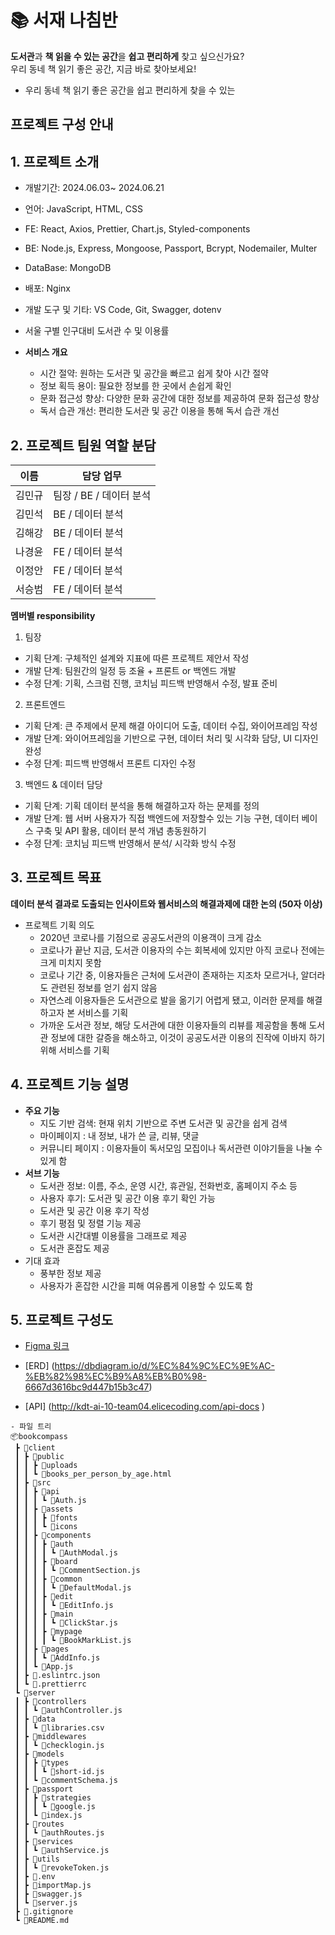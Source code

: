 # :books: 서재 나침반

**도서관**과 **책 읽을 수 있는 공간**을 **쉽고 편리하게** 찾고 싶으신가요?
<br/>
우리 동네 책 읽기 좋은 공간, 지금 바로 찾아보세요!

-   우리 동네 책 읽기 좋은 공간을 쉽고 편리하게 찾을 수 있는

## 프로젝트 구성 안내

## 1. 프로젝트 소개

-   개발기간: 2024.06.03~ 2024.06.21
-   언어: JavaScript, HTML, CSS
-   FE: React, Axios, Prettier, Chart.js, Styled-components
-   BE: Node.js, Express, Mongoose, Passport, Bcrypt, Nodemailer, Multer
-   DataBase: MongoDB
-   배포: Nginx
-   개발 도구 및 기타: VS Code, Git, Swagger, dotenv

-   서울 구별 인구대비 도서관 수 및 이용률
-   **서비스 개요**
    -   시간 절약: 원하는 도서관 및 공간을 빠르고 쉽게 찾아 시간 절약
    -   정보 획득 용이: 필요한 정보를 한 곳에서 손쉽게 확인
    -   문화 접근성 향상: 다양한 문화 공간에 대한 정보를 제공하여 문화 접근성 향상
    -   독서 습관 개선: 편리한 도서관 및 공간 이용을 통해 독서 습관 개선

## 2. 프로젝트 팀원 역할 분담

| 이름   | 담당 업무               |
| ------ | ----------------------- |
| 김민규 | 팀장 / BE / 데이터 분석 |
| 김민석 | BE / 데이터 분석        |
| 김해강 | BE / 데이터 분석        |
| 나경윤 | FE / 데이터 분석        |
| 이정안 | FE / 데이터 분석        |
| 서승범 | FE / 데이터 분석        |

**멤버별 responsibility**

1. 팀장

-   기획 단계: 구체적인 설계와 지표에 따른 프로젝트 제안서 작성
-   개발 단계: 팀원간의 일정 등 조율 + 프론트 or 백엔드 개발
-   수정 단계: 기획, 스크럼 진행, 코치님 피드백 반영해서 수정, 발표 준비

2. 프론트엔드

-   기획 단계: 큰 주제에서 문제 해결 아이디어 도출, 데이터 수집, 와이어프레임 작성
-   개발 단계: 와이어프레임을 기반으로 구현, 데이터 처리 및 시각화 담당, UI 디자인 완성
-   수정 단계: 피드백 반영해서 프론트 디자인 수정

3.  백엔드 & 데이터 담당

-   기획 단계: 기획 데이터 분석을 통해 해결하고자 하는 문제를 정의
-   개발 단계: 웹 서버 사용자가 직접 백엔드에 저장할수 있는 기능 구현, 데이터 베이스 구축 및 API 활용, 데이터 분석 개념 총동원하기
-   수정 단계: 코치님 피드백 반영해서 분석/ 시각화 방식 수정

## 3. 프로젝트 목표

**데이터 분석 결과로 도출되는 인사이트와 웹서비스의 해결과제에 대한 논의 (50자 이상)**

-   프로젝트 기획 의도
    -   2020년 코로나를 기점으로 공공도서관의 이용객이 크게 감소
    -   코로나가 끝난 지금, 도서관 이용자의 수는 회복세에 있지만 아직 코로나 전에는 크게 미치지 못함
    -   코로나 기간 중, 이용자들은 근처에 도서관이 존재하는 지조차 모르거나, 알더라도 관련된 정보를 얻기 쉽지 않음
    -   자연스레 이용자들은 도서관으로 발을 옮기기 어렵게 됐고, 이러한 문제를 해결하고자 본 서비스를 기획
    -   가까운 도서관 정보, 해당 도서관에 대한 이용자들의 리뷰를 제공함을 통해 도서관 정보에 대한 갈증을 해소하고, 이것이 공공도서관 이용의 진작에 이바지 하기 위해 서비스를 기획

## 4. 프로젝트 기능 설명

-   **주요 기능**
    -   지도 기반 검색: 현재 위치 기반으로 주변 도서관 및 공간을 쉽게 검색
    -   마이페이지 : 내 정보, 내가 쓴 글, 리뷰, 댓글
    -   커뮤니티 페이지 : 이용자들이 독서모임 모집이나 독서관련 이야기들을 나눌 수 있게 함
-   **서브 기능**
    -   도서관 정보: 이름, 주소, 운영 시간, 휴관일, 전화번호, 홈페이지 주소 등
    -   사용자 후기: 도서관 및 공간 이용 후기 확인 가능
    -   도서관 및 공간 이용 후기 작성
    -   후기 평점 및 정렬 기능 제공
    -   도서관 시간대별 이용률을 그래프로 제공
    -   도서관 혼잡도 제공
-   기대 효과
    -   풍부한 정보 제공
    -   사용자가 혼잡한 시간을 피해 여유롭게 이용할 수 있도록 함

## 5. 프로젝트 구성도

-   [Figma 링크](https://www.figma.com/design/TvYfVPgD88WEqyyeMtMC7B/%EC%84%9C%EC%9E%AC-%EB%82%98%EC%B9%A8%EB%B0%98?node-id=0-1&t=CBwbMY2H977cPQQ8-0)

-   [ERD] (https://dbdiagram.io/d/%EC%84%9C%EC%9E%AC-%EB%82%98%EC%B9%A8%EB%B0%98-6667d3616bc9d447b15b3c47)

-   [API] (http://kdt-ai-10-team04.elicecoding.com/api-docs
    )

```
- 파일 트리
📦bookcompass
 ┣ 📂client
 ┃ ┣ 📂public
 ┃ ┃ ┣ 📂uploads
 ┃ ┃ ┗ 📜books_per_person_by_age.html
 ┃ ┣ 📂src
 ┃ ┃ ┣ 📂api
 ┃ ┃ ┃ ┗ 📜Auth.js
 ┃ ┃ ┣ 📂assets
 ┃ ┃ ┃ ┣ 📂fonts
 ┃ ┃ ┃ ┗ 📂icons
 ┃ ┃ ┣ 📂components
 ┃ ┃ ┃ ┣ 📂auth
 ┃ ┃ ┃ ┃ ┗ 📜AuthModal.js
 ┃ ┃ ┃ ┣ 📂board
 ┃ ┃ ┃ ┃ ┗ 📜CommentSection.js
 ┃ ┃ ┃ ┣ 📂common
 ┃ ┃ ┃ ┃ ┗ 📜DefaultModal.js
 ┃ ┃ ┃ ┣ 📂edit
 ┃ ┃ ┃ ┃ ┗ 📜EditInfo.js
 ┃ ┃ ┃ ┣ 📂main
 ┃ ┃ ┃ ┃ ┗ 📜ClickStar.js
 ┃ ┃ ┃ ┣ 📂mypage
 ┃ ┃ ┃ ┃ ┗ 📜BookMarkList.js
 ┃ ┃ ┣ 📂pages
 ┃ ┃ ┃ ┗ 📜AddInfo.js
 ┃ ┃ ┗ 📜App.js
 ┃ ┣ 📜.eslintrc.json
 ┃ ┗ 📜.prettierrc
 ┗ 📂server
 ┃ ┣ 📂controllers
 ┃ ┃ ┗ 📜authController.js
 ┃ ┣ 📂data
 ┃ ┃ ┗ 📜libraries.csv
 ┃ ┣ 📂middlewares
 ┃ ┃ ┗ 📜checklogin.js
 ┃ ┣ 📂models
 ┃ ┃ ┣ 📂types
 ┃ ┃ ┃ ┗ 📜short-id.js
 ┃ ┃ ┗ 📜commentSchema.js
 ┃ ┣ 📂passport
 ┃ ┃ ┣ 📂strategies
 ┃ ┃ ┃ ┗ 📜google.js
 ┃ ┃ ┗ 📜index.js
 ┃ ┣ 📂routes
 ┃ ┃ ┗ 📜authRoutes.js
 ┃ ┣ 📂services
 ┃ ┃ ┗ 📜authService.js
 ┃ ┣ 📂utils
 ┃ ┃ ┗ 📜revokeToken.js
 ┃ ┣ 📜.env
 ┃ ┣ 📜importMap.js
 ┃ ┣ 📜swagger.js
 ┃ ┗ 📜server.js
 ┣ 📜.gitignore
 ┗ 📜README.md
```
